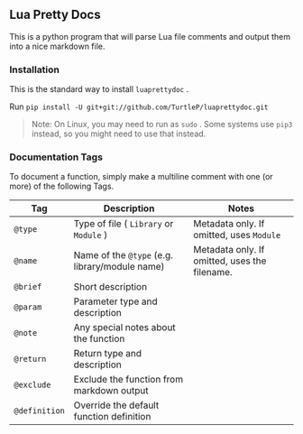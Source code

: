 ## Lua Pretty Docs

This is a python program that will parse Lua file comments and output them into a nice markdown file.

### Installation

This is the standard way to install `luaprettydoc` .

Run `pip install -U git+git://github.com/TurtleP/luaprettydoc.git`

> Note: On Linux, you may need to run as `sudo` . Some systems use `pip3` instead, so you might need to use that instead.

### Documentation Tags

To document a function, simply make a multiline comment with one (or more) of the following Tags.

| Tag           | Description                                    | Notes                                         |
|---------------|------------------------------------------------|-----------------------------------------------|
| `@type` | Type of file ( `Library` or `Module` )         | Metadata only. If omitted, uses `Module` |
| `@name` | Name of the `@type` (e.g. library/module name) | Metadata only. If omitted, uses the filename. |
| `@brief` | Short description                              |                                               |
| `@param` | Parameter type and description                 |                                               |
| `@note` | Any special notes about the function           |                                               |
| `@return` | Return type and description                    |                                               |
| `@exclude` | Exclude the function from markdown output      |                                               |
| `@definition` | Override the default function definition       |                                               |
